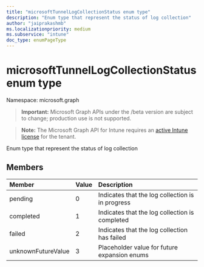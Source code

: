 ```yaml
---
title: "microsoftTunnelLogCollectionStatus enum type"
description: "Enum type that represent the status of log collection"
author: "jaiprakashmb"
ms.localizationpriority: medium
ms.subservice: "intune"
doc_type: enumPageType
---
```


# microsoftTunnelLogCollectionStatus enum type

Namespace: microsoft.graph

> **Important:** Microsoft Graph APIs under the /beta version are subject to change; production use is not supported.

> **Note:** The Microsoft Graph API for Intune requires an [active Intune license](https://go.microsoft.com/fwlink/?linkid=839381) for the tenant.

Enum type that represent the status of log collection

## Members
|Member|Value|Description|
|:---|:---|:---|
|pending|0|Indicates that the log collection is in progress|
|completed|1|Indicates that the log collection is completed|
|failed|2|Indicates that the log collection has failed|
|unknownFutureValue|3|Placeholder value for future expansion enums|
